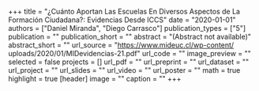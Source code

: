 +++
title = "¿Cuánto Aportan Las Escuelas En Diversos Aspectos de La Formación Ciudadana?: Evidencias Desde ICCS"
date = "2020-01-01"
authors = ["Daniel Miranda", "Diego Carrasco"]
publication_types = ["5"]
publication = ""
publication_short = ""
abstract = "(Abstract not available)"
abstract_short = ""
url_source = "https://www.mideuc.cl/wp-content/ uploads/2020/01/MIDevidencias-21.pdf"
url_code = ""
image_preview = ""
selected = false
projects = []
url_pdf = ""
url_preprint = ""
url_dataset = ""
url_project = ""
url_slides = ""
url_video = ""
url_poster = ""
math = true
highlight = true
[header]
image = ""
caption = ""
+++
